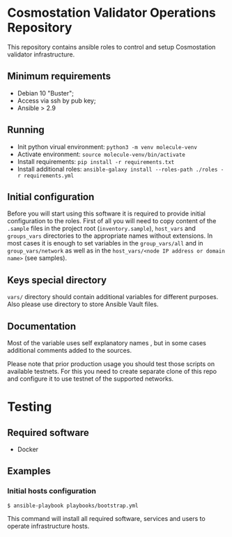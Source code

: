 # Cosmostation Validator Operations Repository

This repository contains ansible roles to control and setup Cosmostation validator infrastructure.

## Minimum requirements

* Debian 10 "Buster";
* Access via ssh by pub key;
* Ansible > 2.9

## Running

- Init python virual environment: `python3 -m venv molecule-venv`
- Activate environment: `source molecule-venv/bin/activate`
- Install requirements: `pip install -r requirements.txt`
- Install additional roles: `ansible-galaxy install --roles-path ./roles -r requirements.yml`

## Initial configuration

Before you will start using this software it is required to provide initial configuration to the roles. First of all you will need to copy content of the `.sample` files in the project root (`inventory.sample`), `host_vars` and `groups_vars` directories to the appropriate names without extensions. In most cases it is enough to set variables in the `group_vars/all` and in `group_vars/network` as well as in the `host_vars/<node IP address or domain name>` (see samples).

## Keys special directory

`vars/` directory should contain additional variables for different purposes. Also please use directory to store Ansible Vault files.

## Documentation

Most of the variable uses self explanatory names , but in some cases additional comments added to the sources.

Please note that prior production usage you should test those scripts on available testnets. For this you need to create separate clone of this repo and configure it to use testnet of the supported networks.


# Testing

## Required software

- Docker
## Examples

### Initial hosts configuration

```
$ ansible-playbook playbooks/bootstrap.yml
```

This command will install all required software, services and users to operate infrastructure hosts.
